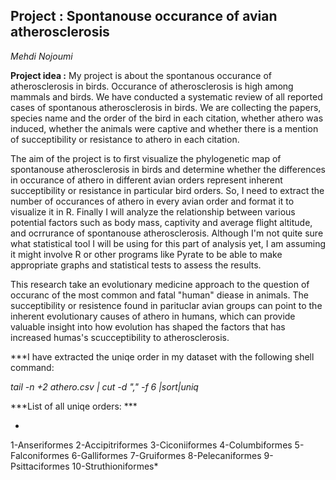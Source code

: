 ## Project : Spontanouse occurance of avian atherosclerosis
*Mehdi Nojoumi*

**Project idea :**
My project is about the spontanous occurance of atherosclerosis in birds. Occurance of atherosclerosis is high among mammals and birds.
We have conducted a systematic review of all reported cases of spontanous atherosclerosis in birds. We are collecting the papers, 
species name and the order of the bird in each citation, whether athero was induced, whether the animals were captive and whether 
there is a mention of succeptibility or resistance to athero in each citation. 

The aim of the project is to first visualize the phylogenetic map of spontanouse atherosclerosis in birds and determine whether the 
differences in occurance of athero in different avian orders represent inherent succeptibility or resistance in particular bird orders. 
So, I need to extract the number of occurances of athero in every avian order and format it to visualize it in R.
Finally I will analyze the relationship between various potential factors such as body mass, captivity and 
average flight altitude, and ocrrurance of spontanouse atherosclerosis. Although I'm not quite sure what statistical tool I will be using for
this part of analysis yet, I am assuming it might involve R or other programs like Pyrate to be able to make appropriate graphs and statistical
tests to assess the results.

This research take an evolutionary medicine approach to the question of occuranc of the most common and fatal "human" diease in animals. 
The succeptibility or resistence found in parituclar avian groups can point to the inherent evolutionary causes of athero in humans, which 
can provide valuable insight into how evolution has shaped the factors that has increased humas's scucceptibility to atherosclerosis.

***I have extracted the uniqe order in my dataset with the following shell command:

*tail -n +2 athero.csv | cut -d "," -f 6 |sort|uniq*

***List of all uniqe orders: ***

*
1-Anseriformes
2-Accipitriformes
3-Ciconiiformes
4-Columbiformes
5-Falconiformes
6-Galliformes
7-Gruiformes
8-Pelecaniformes
9-Psittaciformes
10-Struthioniformes*





